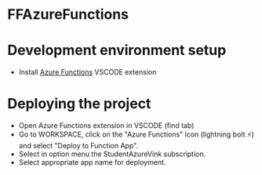 # FFAzureFunctions

# Development environment setup
* Install [Azure Functions](https://marketplace.visualstudio.com/items?itemName=ms-azuretools.vscode-azurefunctions) VSCODE extension

# Deploying the project
* Open Azure Functions extension in VSCODE (find tab)
* Go to WORKSPACE, click on the "Azure Functions" icon (lightning bolt ⚡) and select "Deploy to Function App".
* Select in option menu the StudentAzureVink subscription.
* Select appropriate app name for deployment.